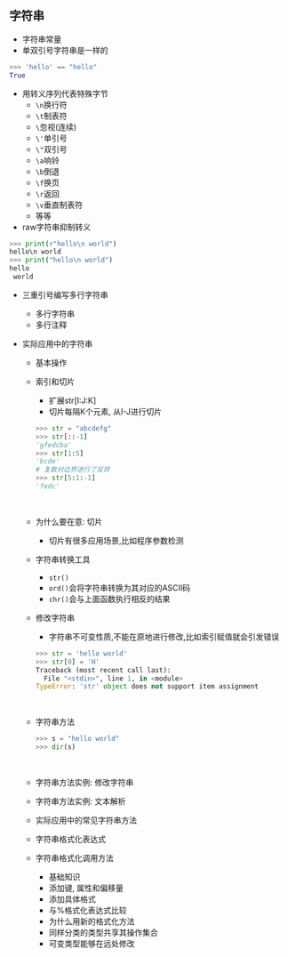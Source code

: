 ## 字符串

- 字符串常量
- 单双引号字符串是一样的

```python
>>> 'hello' == "hello"
True
```



- 用转义序列代表特殊字节
  - `\n`换行符
  - `\t`制表符
  - `\`忽视(连续)
  - `\'`单引号
  - `\"`双引号
  - `\a`响铃
  - `\b`倒退
  - `\f`换页
  - `\r`返回
  - `\v`垂直制表符
  - 等等
- raw字符串抑制转义

```python
>>> print(r"hello\n world")
hello\n world
>>> print("hello\n world")
hello
 world
```



- 三重引号编写多行字符串
  - 多行字符串
  - 多行注释


- 实际应用中的字符串

  - 基本操作

  - 索引和切片

    - 扩展str[I:J:K]
    - 切片每隔K个元素, 从I-J进行切片

    ```python
    >>> str = "abcdefg"
    >>> str[::-1]
    'gfedcba'
    >>> str[1:5]
    'bcde'
    # 复数对边界进行了反转
    >>> str[5:1:-1]
    'fedc'
    ```

    ​

  - 为什么要在意: 切片

    - 切片有很多应用场景,比如程序参数检测

  - 字符串转换工具

    - `str()`
    - `ord()`会将字符串转换为其对应的ASCII码
    - `chr()`会与上面函数执行相反的结果

  - 修改字符串

    - 字符串不可变性质,不能在原地进行修改,比如索引赋值就会引发错误

    ```python
    >>> str = 'hello world'
    >>> str[0] = 'H'
    Traceback (most recent call last):
      File "<stdin>", line 1, in <module>
    TypeError: 'str' object does not support item assignment
    ```

    ​

  - 字符串方法

    ```python
    >>> s = "hello world"
    >>> dir(s)
    ```

    ​

  - 字符串方法实例: 修改字符串

  - 字符串方法实例: 文本解析

  - 实际应用中的常见字符串方法

  - 字符串格式化表达式

  - 字符串格式化调用方法

    - 基础知识
    - 添加键, 属性和偏移量
    - 添加具体格式
    - 与%格式化表达式比较
    - 为什么用新的格式化方法
    - 同样分类的类型共享其操作集合
    - 可变类型能够在远处修改
